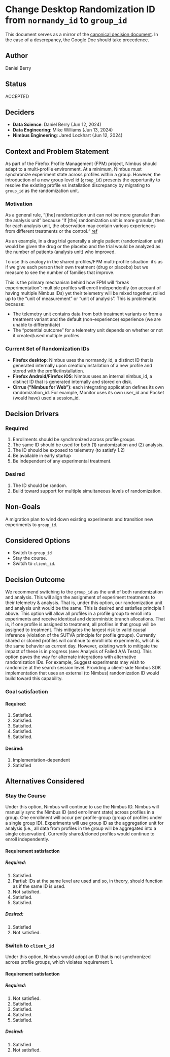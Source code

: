 # Change Desktop Randomization ID from `normandy_id` to `group_id`

This document serves as a mirror of the [canonical decision document](https://docs.google.com/document/d/1NsZJ9FI7GwznulsD5vLUz60RiF2HJHShp57Lo_YV0RQ/edit). In the case of a descrepancy, the Google Doc should take precedence.

## Author

Daniel Berry

## Status

ACCEPTED

## Deciders

- **Data Science**: Daniel Berry (Jun 12, 2024)
- **Data Engineering**: Mike Williams (Jun 13, 2024)
- **Nimbus Engineering**: Jared Lockhart (Jun 12, 2024)

## Context and Problem Statement

As part of the Firefox Profile Management (FPM) project, Nimbus should adapt to a multi-profile environment. At a minimum, Nimbus must synchronize experiment state across profiles within a group. However, the introduction of a new group level id (`group_id`) presents the opportunity to resolve the existing profile vs installation discrepancy by migrating to `group_id` as the randomization unit.

### Motivation

As a general rule, “[the] randomization unit can not be more granular than the analysis unit” because “If [the] randomization unit is more granular, then for each analysis unit, the observation may contain various experiences from different treatments or the control.“ [ref](https://alexdeng.github.io/causal/abstats.html#randomization-unit-and-analysis-unit)

As an example, in a drug trial generally a single patient (randomization unit) would be given the drug or the placebo and the trial would be analyzed as the number of patients (analysis unit) who improved.

To use this analogy in the shared profiles/FPM multi-profile situation: it’s as if we give each person their own treatment (drug or placebo) but we measure to see the number of families that improve.

This is the primary mechanism behind how FPM will “break experimentation”: multiple profiles will enroll independently (on account of having multiple Nimbus IDs) yet their telemetry will be mixed together, rolled up to the “unit of measurement” or “unit of analysis”. This is problematic because:

- The telemetry unit contains data from both treatment variants or from a treatment variant and the default (non-experience) experience (we are unable to differentiate)
- The “potential outcome” for a telemetry unit depends on whether or not it created/used multiple profiles.

### Current Set of Randomization IDs

- **Firefox desktop**: Nimbus uses the normandy_id, a distinct ID that is generated internally upon creation/installation of a new profile and stored with the profile/installation.
- **Firefox Android/Firefox iOS**: Nimbus uses an internal nimbus_id, a distinct ID that is generated internally and stored on disk.
- **Cirrus (“Nimbus for Web”)**: each integrating application defines its own randomization_id. For example, Monitor uses its own user_id and Pocket (would have) used a session_id.

## Decision Drivers

### Required

1. Enrollments should be synchronized across profile groups
2. The same ID should be used for both (1) randomization and (2) analysis.
3. The ID should be exposed to telemetry (to satisfy 1.2)
4. Be available in early startup
5. Be independent of any experimental treatment.

### Desired

1. The ID should be random.
2. Build toward support for multiple simultaneous levels of randomization.

## Non-Goals

A migration plan to wind down existing experiments and transition new experiments to `group_id`.

## Considered Options

- Switch to `group_id`
- Stay the course.
- Switch to `client_id`.

## Decision Outcome

We recommend switching to the `group_id` as the unit of both randomization and analysis. This will align the assignment of experiment treatments to their telemetry & analysis. That is, under this option, our randomization unit and analysis unit would be the same. This is desired and satisfies principle 1 above.
This option will allow all profiles in a profile group to enroll into experiments and receive identical and deterministic branch allocations. That is, if one profile is assigned to treatment, all profiles in that group will be assigned to treatment. This mitigates the largest risk to valid causal inference (violation of the SUTVA principle for profile groups).
Currently shared or cloned profiles will continue to enroll into experiments, which is the same behavior as current day. However, existing work to mitigate the impact of these is in progress (see: Analysis of Failed A/A Tests).
This option paves the way for alternate integrations with alternative randomization IDs. For example, Suggest experiments may wish to randomize at the search session level. Providing a client-side Nimbus SDK implementation that uses an external (to Nimbus) randomization ID would build toward this capability.

### Goal satisfaction

#### Required:

1. Satisfied.
2. Satisfied.
3. Satisfied.
4. Satisfied.
5. Satisfied.

#### Desired:

1. Implementation-dependent
2. Satisfied

## Alternatives Considered

### Stay the Course

Under this option, Nimbus will continue to use the Nimbus ID. Nimbus will manually sync the Nimbus ID (and enrollment state) across profiles in a group. One enrollment will occur per profile-group (group of profiles under a single group ID). Experiments will use group ID as the aggregation unit for analysis (i.e., all data from profiles in the group will be aggregated into a single observation). Currently shared/cloned profiles would continue to enroll independently.

#### Requirement satisfaction

##### Required:

1. Satisfied.
2. Partial: IDs at the same level are used and so, in theory, should function as if the same ID is used.
3. Not satisfied.
4. Satisfied.
5. Satisfied.

##### Desired:

1. Satisfied
2. Not satisfied.

### Switch to `client_id`

Under this option, Nimbus would adopt an ID that is not synchronized across profile groups, which violates requirement 1.

#### Requirement satisfaction

##### Required:

1. Not satisfied.
2. Satisfied.
3. Satisfied.
4. Satisfied.
5. Satisfied.

##### Desired:

1. Satisfied
2. Not satisfied.
